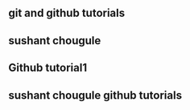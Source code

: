 ## git and github tutorials


## sushant chougule

## Github tutorial1
## sushant chougule github tutorials
